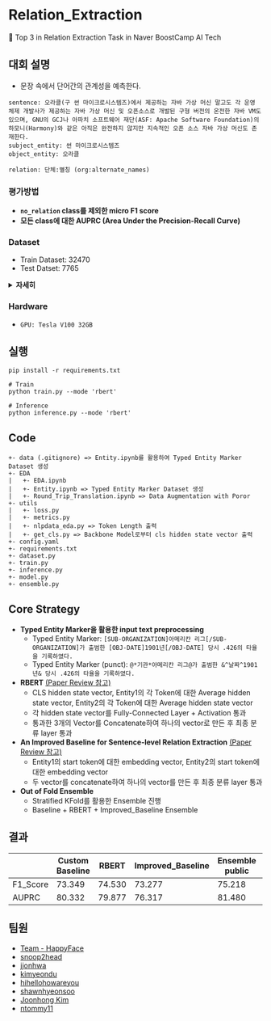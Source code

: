 # Relation_Extraction
🥉 Top 3 in Relation Extraction Task in Naver BoostCamp AI Tech

## 대회 설명
- 문장 속에서 단어간의 관계성을 예측한다.
```
sentence: 오라클(구 썬 마이크로시스템즈)에서 제공하는 자바 가상 머신 말고도 각 운영 체제 개발사가 제공하는 자바 가상 머신 및 오픈소스로 개발된 구형 버전의 온전한 자바 VM도 있으며, GNU의 GCJ나 아파치 소프트웨어 재단(ASF: Apache Software Foundation)의 하모니(Harmony)와 같은 아직은 완전하지 않지만 지속적인 오픈 소스 자바 가상 머신도 존재한다.
subject_entity: 썬 마이크로시스템즈
object_entity: 오라클

relation: 단체:별칭 (org:alternate_names)
```

### 평가방법
- **`no_relation` class를 제외한 micro F1 score**
- **모든 class에 대한 AUPRC (Area Under the Precision-Recall Curve)**

### Dataset
- Train Dataset: 32470
- Test Datset: 7765

<details>
    <summary><b>자세히</b></summary>
    
- Example (data/train.csv)
  - `id`, `sentence`, `subject_entity`, `object_entity`, `label`, `source`로 구성
  - `sentence`: 조지 해리슨이 쓰고 비틀즈가 1969년 앨범 《Abbey Road》에 담은 노래다.
  - `subject_entity`: {'word': '조지 해리슨', 'start_idx': 13, 'end_idx': 18, 'type': 'PER'}
  - `object_entity`: {'word': '비틀즈', 'start_idx': 24, 'end_idx': 26, 'type': 'ORG'}
  - `label`: no_relation
  - `source`: wikipedia

- Relation Category
![1](https://user-images.githubusercontent.com/53552847/136692171-30942eec-fb83-4175-aa8d-13559ae2caf1.PNG)
  
</details>

### Hardware
- `GPU: Tesla V100 32GB`

## 실행
```
pip install -r requirements.txt

# Train
python train.py --mode 'rbert'

# Inference
python inference.py --mode 'rbert'
```

## Code
```
+- data (.gitignore) => Entity.ipynb를 활용하여 Typed Entity Marker Dataset 생성 
+- EDA
|   +- EDA.ipynb 
|   +- Entity.ipynb => Typed Entity Marker Dataset 생성
|   +- Round_Trip_Translation.ipynb => Data Augmentation with Poror
+- utils
|   +- loss.py
|   +- metrics.py
|   +- nlpdata_eda.py => Token Length 출력
|   +- get_cls.py => Backbone Model로부터 cls hidden state vector 출력
+- config.yaml
+- requirements.txt
+- dataset.py
+- train.py
+- inference.py
+- model.py
+- ensemble.py
```

## Core Strategy
- **Typed Entity Marker을 활용한 input text preprocessing**
  - Typed Entity Marker: `[SUB-ORGANIZATION]아메리칸 리그[/SUB-ORGANIZATION]가 출범한 [OBJ-DATE]1901년[/OBJ-DATE] 당시 .426의 타율을 기록하였다.`
  - Typed Entity Marker (punct): `@*기관*아메리칸 리그@가 출범한 &^날짜^1901년& 당시 .426의 타율을 기록하였다.`
- **RBERT** [(Paper Review 참고)](https://jjonhwa.github.io/booststudy/2022/02/13/booststudy-paper-RBERT/#3-methodology)
  - CLS hidden state vector, Entity1의 각 Token에 대한 Average hidden state vector, Entity2의 각 Token에 대한 Average hidden state vector
  - 각 hidden state vector를 Fully-Connected Layer + Activation 통과
  - 통과한 3개의 Vector를 Concatenate하여 하나의 vector로 만든 후 최종 분류 layer 통과
- **An Improved Baseline for Sentence-level Relation Extraction** [(Paper Review 참고)](https://jjonhwa.github.io/booststudy/2022/02/17/booststudy-paper-Improved_Baseline/#3-method)
  - Entity1의 start token에 대한 embedding vector, Entity2의 start token에 대한 embedding vector
  - 두 vector를 concatenate하여 하나의 vector를 만든 후 최종 분류 layer 통과 
- **Out of Fold Ensemble**
  - Stratified KFold를 활용한 Ensemble 진행
  - Baseline + RBERT + Improved_Baseline Ensemble 

## 결과

||Custom Baseline|RBERT|Improved_Baseline|Ensemble public|Ensemble private|
|---|---|---|---|---|---|
|F1_Score|73.349|74.530|73.277|75.218|73.865|
|AUPRC|80.332|79.877|76.317|81.480|83.216|

## 팀원
- [Team - HappyFace](https://github.com/KR-HappyFace)
- [snoop2head](https://github.com/snoop2head)
- [jjonhwa](https://github.com/jjonhwa)
- [kimyeondu](https://github.com/kimyeondu)
- [hihellohowareyou](https://github.com/hihellohowareyou)
- [shawnhyeonsoo](https://github.com/shawnhyeonsoo)
- [Joonhong Kim](https://github.com/JoonHong-Kim)
- [ntommy11](https://github.com/ntommy11)

